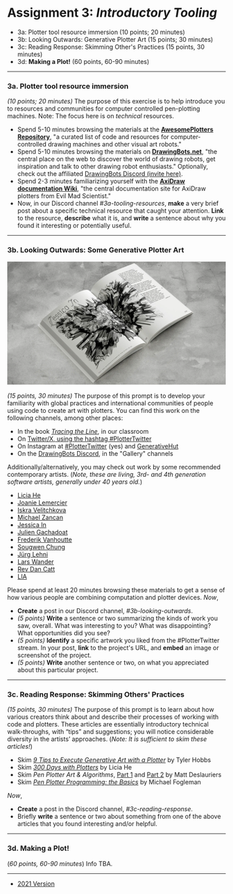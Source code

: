 # Assignment 3: *Introductory Tooling*


* 3a: Plotter tool resource immersion (10 points; 20 minutes)
* 3b: Looking Outwards: Generative Plotter Art (15 points; 30 minutes)
* 3c: Reading Response: Skimming Other's Practices (15 points, 30 minutes)
* 3d: **Making a Plot!** (60 points, 60-90 minutes)

---

### 3a. Plotter tool resource immersion

*(10 points; 20 minutes)* The purpose of this exercise is to help introduce you to resources and communities for computer controlled pen-plotting machines. Note: The focus here is on *technical* resources.

* Spend 5-10 minutes browsing the materials at the [**AwesomePlotters Repository**](https://github.com/beardicus/awesome-plotters), "a curated list of code and resources for computer-controlled drawing machines and other visual art robots."
* Spend 5-10 minutes browsing the materials on [**DrawingBots.net**](https://drawingbots.net/), "the central place on the web to discover the world of drawing robots, get inspiration and talk to other drawing robot enthusiasts." Optionally, check out the affiliated [DrawingBots Discord (invite here)](https://discordapp.com/invite/XHP3dBg). 
* Spend 2-3 minutes familiarizing yourself with the [**AxiDraw documentation Wiki**](https://wiki.evilmadscientist.com/AxiDraw), "the central documentation site for AxiDraw plotters from Evil Mad Scientist."
* Now, in our Discord channel *#3a-tooling-resources*, **make** a very brief post about a specific technical resource that caught your attention. **Link** to the resource, **describe** what it is, and **write** a sentence about why you found it interesting or potentially useful. 

---

### 3b. Looking Outwards: Some Generative Plotter Art

![tracingtheline.png](tracingtheline.png)

*(15 points, 30 minutes)* The purpose of this prompt is to develop your familiarity with global practices and international communities of people using code to create art with plotters. You can find this work on the following channels, among other places:

* In the book [*Tracing the Line*](https://vetroeditions.com/products/tracing-the-line), in our classroom
* On [Twitter/X, using the hashtag #PlotterTwitter](https://twitter.com/hashtag/plottertwitter)
* On Instagram at [#PlotterTwitter](https://www.instagram.com/explore/tags/plottertwitter/) (yes) and [GenerativeHut](https://www.instagram.com/generative.hut/)
* On the [DrawingBots Discord](https://discordapp.com/invite/XHP3dBg), in the "Gallery" channels 

Additionally/alternatively, you may check out work by some recommended contemporary artists. (*Note, these are living, 3rd- and 4th generation software artists, generally under 40 years old.*)

* [Licia He](https://www.eyesofpanda.com/gallery/)
* [Joanie Lemercier](https://twitter.com/JoanieLemercier/status/1391443586206535682)
* [Iskra Velitchkova](http://iskraovelitchkova.com/works.html)
* [Michael Zancan](https://www.instagram.com/zancan.code/?hl=en)
* [Jessica In](https://www.instagram.com/shedrawswithcode/?hl=en)
* [Julien Gachadoat](https://www.instagram.com/julienv3ga)
* [Frederik Vanhoutte](https://www.instagram.com/wblut/)
* [Sougwen Chung](https://sougwen.com/)
* [Jürg Lehni](https://juerglehni.com/)
* [Lars Wander](https://www.instagram.com/larswander/)
* [Rev Dan Catt](https://www.instagram.com/revdancatt)
* [LIA](https://www.liaworks.com/tag/plotter-drawing/)

Please spend at least 20 minutes browsing these materials to get a sense of how various people are combining computation and plotter devices. *Now*,

* **Create** a post in our Discord channel, *#3b-looking-outwards*.
* *(5 points)* **Write** a sentence or two summarizing the kinds of work you saw, overall. What was interesting to you? What was disappointing? What opportunities did you see?
* *(5 points)* **Identify** a specific artwork you liked from the #PlotterTwitter stream. In your post, **link** to the project's URL, and **embed** an image or screenshot of the project. 
* *(5 points)* **Write** another sentence or two, on what you appreciated about this particular project.

---

### 3c. Reading Response: Skimming Others' Practices

*(15 points, 30 minutes)* The purpose of this prompt is to learn about how various creators think about and describe their processes of working with code and plotters. These articles are essentially introductory technical walk-throughs, with “tips” and suggestions; you will notice considerable diversity in the artists’ approaches. (*Note: It is sufficient to skim these articles!*)

* Skim [*9 Tips to Execute Generative Art with a Plotter*](https://tylerxhobbs.com/essays/2018/executing-generative-art-with-a-plotter) by Tyler Hobbs
* Skim [*300 Days with Plotters*](https://liciahe.medium.com/300-days-with-plotters-14159ab64034) by Licia He
* Skim *Pen Plotter Art & Algorithms*, [Part 1](https://mattdesl.svbtle.com/pen-plotter-1) and [Part 2](https://mattdesl.svbtle.com/pen-plotter-2) by Matt Deslauriers
* Skim [*Pen Plotter Programming: the Basics*](https://medium.com/@fogleman/pen-plotter-programming-the-basics-ec0407ab5929) by Michael Fogleman

*Now*,

* **Create** a post in the Discord channel, *#3c-reading-response*.
* Briefly **write** a sentence or two about something from one of the above articles that you found interesting and/or helpful.

---

### 3d. Making a Plot!

(*60 points, 60-90 minutes*) Info TBA.

---

* [2021 Version](https://courses.ideate.cmu.edu/60-428/f2021/offerings/2-generating-svgs/)


